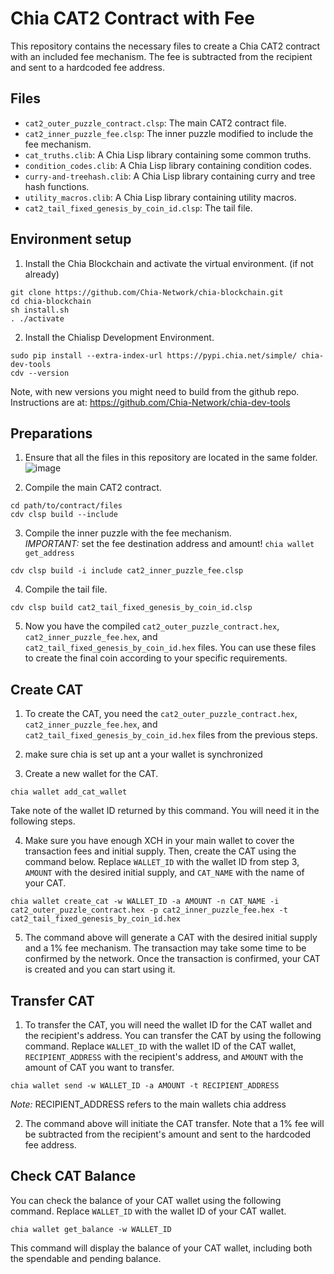 # Chia CAT2 Contract with Fee
This repository contains the necessary files to create a Chia CAT2 contract with an included fee mechanism. The fee is subtracted from the recipient and sent to a hardcoded fee address.

## Files
- `cat2_outer_puzzle_contract.clsp`: The main CAT2 contract file.
- `cat2_inner_puzzle_fee.clsp`: The inner puzzle modified to include the fee mechanism.
- `cat_truths.clib`: A Chia Lisp library containing some common truths.
- `condition_codes.clib`: A Chia Lisp library containing condition codes.
- `curry-and-treehash.clib`: A Chia Lisp library containing curry and tree hash functions.
- `utility_macros.clib`: A Chia Lisp library containing utility macros.
- `cat2_tail_fixed_genesis_by_coin_id.clsp`: The tail file.

## Environment setup

1. Install the Chia Blockchain and activate the virtual environment. (if not already)
```
git clone https://github.com/Chia-Network/chia-blockchain.git
cd chia-blockchain
sh install.sh
. ./activate
```

2. Install the Chialisp Development Environment.
```
sudo pip install --extra-index-url https://pypi.chia.net/simple/ chia-dev-tools
cdv --version
```
Note, with new versions you might need to build from the github repo.  
Instructions are at: https://github.com/Chia-Network/chia-dev-tools

## Preparations

1. Ensure that all the files in this repository are located in the same folder.  
![image](https://user-images.githubusercontent.com/12736950/234782745-393eb3b1-1fc6-4774-9f94-e05dda5b04f1.png)


2. Compile the main CAT2 contract.
```
cd path/to/contract/files
cdv clsp build --include
```

3. Compile the inner puzzle with the fee mechanism.  
*IMPORTANT:* set the fee destination address and amount!
`chia wallet get_address`
```
cdv clsp build -i include cat2_inner_puzzle_fee.clsp
```

4. Compile the tail file.
```
cdv clsp build cat2_tail_fixed_genesis_by_coin_id.clsp
```

5. Now you have the compiled `cat2_outer_puzzle_contract.hex`, `cat2_inner_puzzle_fee.hex`, and `cat2_tail_fixed_genesis_by_coin_id.hex` files. You can use these files to create the final coin according to your specific requirements.

## Create CAT

1. To create the CAT, you need the `cat2_outer_puzzle_contract.hex`, `cat2_inner_puzzle_fee.hex`, and `cat2_tail_fixed_genesis_by_coin_id.hex` files from the previous steps.

2. make sure chia is set up ant a your wallet is synchronized

3. Create a new wallet for the CAT.
```
chia wallet add_cat_wallet
```

Take note of the wallet ID returned by this command. You will need it in the following steps.

4. Make sure you have enough XCH in your main wallet to cover the transaction fees and initial supply. Then, create the CAT using the command below. Replace `WALLET_ID` with the wallet ID from step 3, `AMOUNT` with the desired initial supply, and `CAT_NAME` with the name of your CAT.

```
chia wallet create_cat -w WALLET_ID -a AMOUNT -n CAT_NAME -i cat2_outer_puzzle_contract.hex -p cat2_inner_puzzle_fee.hex -t cat2_tail_fixed_genesis_by_coin_id.hex
``` 

5. The command above will generate a CAT with the desired initial supply and a 1% fee mechanism. The transaction may take some time to be confirmed by the network. Once the transaction is confirmed, your CAT is created and you can start using it.

## Transfer CAT

1. To transfer the CAT, you will need the wallet ID for the CAT wallet and the recipient's address. You can transfer the CAT by using the following command. Replace `WALLET_ID` with the wallet ID of the CAT wallet, `RECIPIENT_ADDRESS` with the recipient's address, and `AMOUNT` with the amount of CAT you want to transfer.

```
chia wallet send -w WALLET_ID -a AMOUNT -t RECIPIENT_ADDRESS
```  
*Note:* RECIPIENT_ADDRESS refers to the main wallets chia address

2. The command above will initiate the CAT transfer. Note that a 1% fee will be subtracted from the recipient's amount and sent to the hardcoded fee address.

## Check CAT Balance

You can check the balance of your CAT wallet using the following command. Replace `WALLET_ID` with the wallet ID of your CAT wallet.

```
chia wallet get_balance -w WALLET_ID
```

This command will display the balance of your CAT wallet, including both the spendable and pending balance.
